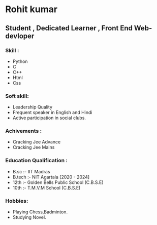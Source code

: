 # Rohit kumar
## Student , Dedicated Learner , Front End Web-devloper
### Skill :
   * Python 
   * C
   * C++
   * Html
   * Css

### Soft skill:
   * Leadership Quality
   * Frequent speaker in English and Hindi
   * Active participation in social clubs.

### Achivements :
   * Cracking Jee Advance
   * Cracking Jee Mains

### Education Qualification :
   - B.sc :- IIT Madras 
   - B.tech :- NIT Agartala [2020 - 2024]
   - 12th :- Golden Bells Public School (C.B.S.E)
   - 10th :- T.M.V.M School (C.B.S.E)

### Hobbies:
   * Playing Chess,Badminton.
   * Studying Novel.
